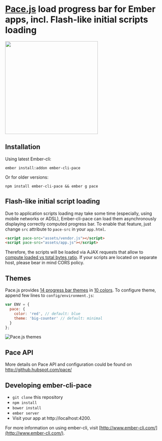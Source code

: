 # [Pace.js](http://github.hubspot.com/pace/docs/welcome/) load progress bar for Ember apps, incl. Flash-like initial scripts loading

<img src="https://www.dropbox.com/s/baoswhof2u2wbhd/Screenshot%202015-04-07%2011.30.43.png?dl=1" width="300" />

## Installation

Using latest Ember-cli:

`ember install:addon ember-cli-pace`

Or for older versions:

`npm install ember-cli-pace && ember g pace`

## Flash-like initial script loading

Due to application scripts loading may take some time (especially, using mobile networks or ADSL), Ember-cli-pace can load them asynchronously displaying correctly computed progress bar. To enable that feature, just change `src` attribute to `pace-src` in your `app.html`.

```html
<script pace-src="assets/vendor.js"></script>
<script pace-src="assets/app.js"></script>
```

Therefore, the scripts will be loaded via AJAX requests that allow to [compute loaded vs total bytes ratio](https://developer.mozilla.org/en/docs/Web/API/XMLHttpRequest/Using_XMLHttpRequest#Monitoring_progress). If your scripts are located on separate host, please bear in mind CORS policy.

## Themes

Pace.js provides [14 progress bar themes](https://github.com/HubSpot/pace/tree/master/themes/black) in [10 colors](https://github.com/HubSpot/pace/tree/master/themes). To configure theme, append few lines to `config/environment.js`:

```javascript
var ENV = {
  pace: {
    color: 'red', // default: blue
    theme: 'big-counter' // default: minimal
  }
};
```

![Pace.js themes](https://www.dropbox.com/s/d4ladjwfrqq6ehv/Screenshot%202015-04-07%2011.54.48.png?dl=1)


## Pace API

More details on Pace API and configuration could be found on http://github.hubspot.com/pace/

## Developing ember-cli-pace

* `git clone` this repository
* `npm install`
* `bower install`
* `ember server`
* Visit your app at http://localhost:4200.

For more information on using ember-cli, visit [http://www.ember-cli.com/](http://www.ember-cli.com/).
